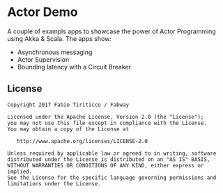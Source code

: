 Actor Demo
======================

A couple of exampls apps to showcase the power of Actor Programming using Akka & Scala. The apps show:

* Asynchronous messaging
* Actor Supervision
* Bounding latency with a Circuit Breaker

License
--------

    Copyright 2017 Fabio Tiriticco / Fabway

    Licensed under the Apache License, Version 2.0 (the "License");
    you may not use this file except in compliance with the License.
    You may obtain a copy of the License at

       http://www.apache.org/licenses/LICENSE-2.0

    Unless required by applicable law or agreed to in writing, software
    distributed under the License is distributed on an "AS IS" BASIS,
    WITHOUT WARRANTIES OR CONDITIONS OF ANY KIND, either express or implied.
    See the License for the specific language governing permissions and
    limitations under the License.

